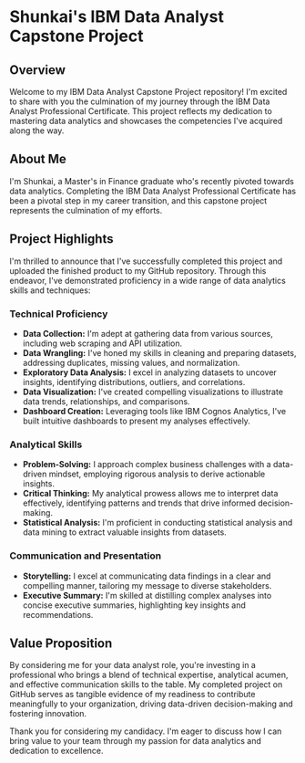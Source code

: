 # Shunkai's IBM Data Analyst Capstone Project

## Overview
Welcome to my IBM Data Analyst Capstone Project repository! I'm excited to share with you the culmination of my journey through the IBM Data Analyst Professional Certificate. This project reflects my dedication to mastering data analytics and showcases the competencies I've acquired along the way.

## About Me
I'm Shunkai, a Master's in Finance graduate who's recently pivoted towards data analytics. Completing the IBM Data Analyst Professional Certificate has been a pivotal step in my career transition, and this capstone project represents the culmination of my efforts.

## Project Highlights
I'm thrilled to announce that I've successfully completed this project and uploaded the finished product to my GitHub repository. Through this endeavor, I've demonstrated proficiency in a wide range of data analytics skills and techniques:

### Technical Proficiency
- **Data Collection:** I'm adept at gathering data from various sources, including web scraping and API utilization.
- **Data Wrangling:** I've honed my skills in cleaning and preparing datasets, addressing duplicates, missing values, and normalization.
- **Exploratory Data Analysis:** I excel in analyzing datasets to uncover insights, identifying distributions, outliers, and correlations.
- **Data Visualization:** I've created compelling visualizations to illustrate data trends, relationships, and comparisons.
- **Dashboard Creation:** Leveraging tools like IBM Cognos Analytics, I've built intuitive dashboards to present my analyses effectively.

### Analytical Skills
- **Problem-Solving:** I approach complex business challenges with a data-driven mindset, employing rigorous analysis to derive actionable insights.
- **Critical Thinking:** My analytical prowess allows me to interpret data effectively, identifying patterns and trends that drive informed decision-making.
- **Statistical Analysis:** I'm proficient in conducting statistical analysis and data mining to extract valuable insights from datasets.

### Communication and Presentation
- **Storytelling:** I excel at communicating data findings in a clear and compelling manner, tailoring my message to diverse stakeholders.
- **Executive Summary:** I'm skilled at distilling complex analyses into concise executive summaries, highlighting key insights and recommendations.

## Value Proposition
By considering me for your data analyst role, you're investing in a professional who brings a blend of technical expertise, analytical acumen, and effective communication skills to the table. My completed project on GitHub serves as tangible evidence of my readiness to contribute meaningfully to your organization, driving data-driven decision-making and fostering innovation.

Thank you for considering my candidacy. I'm eager to discuss how I can bring value to your team through my passion for data analytics and dedication to excellence.
